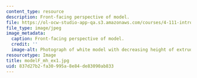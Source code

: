 ```yaml
---
content_type: resource
description: Front-facing perspective of model.
file: https://ol-ocw-studio-app-qa.s3.amazonaws.com/courses/4-111-introduction-to-architecture-environmental-design-spring-2014/837d27b2fa30995a8e84de83090ab833_modelF_mh_ex1.jpg
file_type: image/jpeg
image_metadata:
  caption: Front-facing perspective of model.
  credit: ''
  image-alt: Photograph of white model with decreasing height of extruded planes.
resourcetype: Image
title: modelF_mh_ex1.jpg
uid: 837d27b2-fa30-995a-8e84-de83090ab833
---
```

